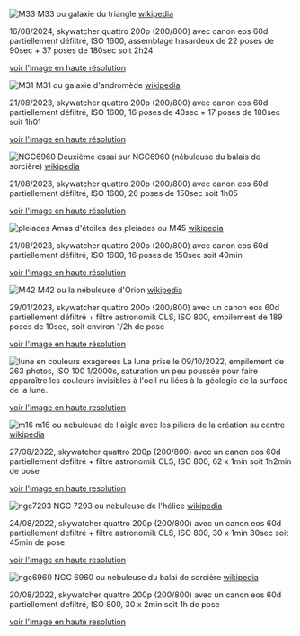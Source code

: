 ![M33](assets/compressed_V2_M33_16-08-2024.png) 
M33 ou galaxie du triangle [wikipedia](https://fr.wikipedia.org/wiki/Galaxie_du_Triangle)

16/08/2024, skywatcher quattro 200p (200/800) avec canon eos 60d partiellement défiltré, ISO 1600, assemblage hasardeux de 22 poses de 90sec + 37 poses de 180sec soit 2h24

[voir l'image en haute résolution](https://drive.google.com/file/d/1pSK1g4Dyh_hWWhGTLvRB2mayebriWggE/view?usp=sharing)

![M31](assets/M31_compressed.png)
M31 ou galaxie d'andromède [wikipedia](https://fr.wikipedia.org/wiki/Galaxie_d'Andromède)

21/08/2023, skywatcher quattro 200p (200/800) avec canon eos 60d partiellement défiltré, ISO 1600, 16 poses de 40sec + 17 poses de 180sec soit 1h01

[voir l'image en haute résolution](https://drive.google.com/file/d/1ccZw-MxUp1sLd_74kpWIqZ6zba4Zpr8B/view?usp=sharing)


![NGC6960](/assets/NGC6960-21082023_compressed.png)
Deuxième essai sur NGC6960 (nébuleuse du balais de sorcière) [wikipedia](https://fr.wikipedia.org/wiki/NGC_6960)

21/08/2023, skywatcher quattro 200p (200/800) avec canon eos 60d partiellement défiltré, ISO 1600, 26 poses de 150sec soit 1h05

[voir l'image en haute résolution](https://drive.google.com/file/d/1akxP3rPLb0P6_miKo_57pcCCSkIg1Bxg/view?usp=sharing)

![pleiades](/assets/pleiades_compressed.png)
Amas d'étoiles des pleiades ou M45 [wikipedia](https://fr.wikipedia.org/wiki/Pléiades_(astronomie))

21/08/2023, skywatcher quattro 200p (200/800) avec canon eos 60d partiellement défiltré, ISO 1600, 16 poses de 150sec soit 40min

[voir l'image en haute résolution](https://drive.google.com/file/d/1sdOghUWEiZDMI8ayItpAlC6dfBHpJDpD/view?usp=sharing)

![M42](/assets/M42_compressed.png)
M42 ou la nébuleuse d'Orion [wikipedia](https://fr.wikipedia.org/wiki/Nébuleuse_d'Orion)

29/01/2023, skywatcher quattro 200p (200/800) avec un canon eos 60d partiellement défiltré + filtre astronomik CLS, ISO 800, empilement de 189 poses de 10sec, soit environ 1/2h de pose

[voir l'image en haute résolution](https://drive.google.com/file/d/1av6Lv8P9ntgjWCifojjURZ6r_1p5P_4N/view?usp=sharing)

![lune en couleurs exagerees](/assets/lune_09-10-2022_stacked_crop_compressed.png)
La lune prise le 09/10/2022, empilement de 263 photos, ISO 100 1/2000s, saturation un peu poussée pour faire apparaître les couleurs invisibles à l'oeil nu liées à la géologie de la surface de la lune.

[voir l'image en haute resolution](https://drive.google.com/file/d/1Zls3Fr6_TfMWMVFqAH3Nvbkb7k3Z4aur/view?usp=sharing)

![m16](/assets/m16_compressed.png)
m16 ou nebuleuse de l'aigle avec les piliers de la création au centre [wikipedia](https://fr.wikipedia.org/wiki/Nébuleuse_de_l'Aigle)

27/08/2022, skywatcher quattro 200p (200/800) avec un canon eos 60d partiellement defiltré + filtre astronomik CLS, ISO 800, 62 x 1min soit 1h2min de pose

[voir l'image en haute resolution](https://drive.google.com/file/d/1gcRgnrw5MXXMABcbphAd5DfcII5ZzvMv/view?usp=sharing)

![ngc7293](/assets/ngc7293_cp.png)
NGC 7293 ou nebuleuse de l'hélice [wikipedia](https://fr.wikipedia.org/wiki/NGC_7293)

24/08/2022, skywatcher quattro 200p (200/800) avec un canon eos 60d partiellement defiltré + filtre astronomik CLS, ISO 800, 30 x 1min 30sec soit 45min de pose

[voir l'image en haute resolution](https://drive.google.com/file/d/1nqMeuYkoTKZ8IsiabanfIfbrN5IDFJ2W/view?usp=sharing)

![ngc6960](/assets/ngc6960_cp.png)
NGC 6960 ou nebuleuse du balai de sorcière [wikipedia](https://fr.wikipedia.org/wiki/NGC_6960)

20/08/2022, skywatcher quattro 200p (200/800) avec un canon eos 60d partiellement defiltré, ISO 800, 30 x 2min soit 1h de pose

[voir l'image en haute resolution](https://drive.google.com/file/d/1OmsKsxNFW_D6eSDyrt4N2Cd4c9KjRBRy/view?usp=sharing)

